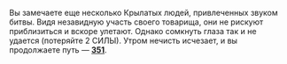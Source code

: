 Вы замечаете еще несколько Крылатых людей, привлеченных звуком битвы. Видя незавидную участь своего товарища, они не рискуют приблизиться и вскоре улетают. Однако сомкнуть глаза так и не удается (потеряйте 2 СИЛЫ). Утром нечисть исчезает, и вы продолжаете путь — [**351**](#n_351).

